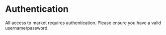 # Authentication

All access to market requires authentication. Please ensure you have a valid username/password.



